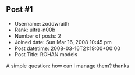 ## Post #1
- Username: zoddwraith
- Rank: ultra-n00b
- Number of posts: 2
- Joined date: Sun Mar 16, 2008 10:45 pm
- Post datetime: 2008-03-16T21:19:00+00:00
- Post Title: ROHAN models

A simple question: how can i manage them?
thanks
